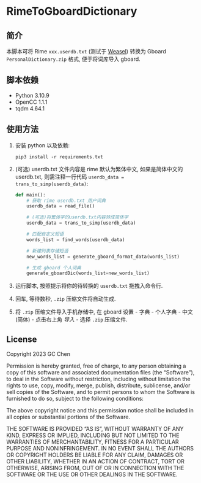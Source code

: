 # RimeToGboardDictionary

## 简介

本脚本可将 Rime `xxx.userdb.txt` (测试于 [Weasel](https://github.com/rime/weasel)) 转换为 Gboard `PersonalDictionary.zip` 格式, 便于将词库导入 gboard.

## 脚本依赖

- Python 3.10.9
- OpenCC 1.1.1
- tqdm 4.64.1

## 使用方法

1. 安装 python 以及依赖:

    ```shell
    pip3 install -r requirements.txt
    ```

2. (可选) userdb.txt 文件内容是 rime 默认为繁体中文, 如果是简体中文的 userdb.txt, 则需注释一行代码 `userdb_data = trans_to_simp(userdb_data)`:

    ```python
    def main():
        # 获取 rime userdb.txt 用户词典
        userdb_data = read_file()

        # (可选)将繁体字的userdb.txt内容转成简体字
        userdb_data = trans_to_simp(userdb_data)

        # 匹配自定义短语
        words_list = find_words(userdb_data)

        # 新建列表存储短语
        new_words_list = generate_gboard_format_data(words_list)

        # 生成 gboard 个人词典
        generate_gboardDic(words_list=new_words_list)
    ```

3. 运行脚本, 按照提示将你的待转换的 `userdb.txt` 拖拽入命令行.

4. 回车, 等待数秒, `.zip` 压缩文件将自动生成.

5. 将 `.zip` 压缩文件导入手机存储中, 在 gboard 设置 - 字典 - 个人字典 - 中文 (简体) - 点击右上角 *导入* - 选择 `.zip` 压缩文件.

## License

Copyright 2023 GC Chen

Permission is hereby granted, free of charge, to any person obtaining a copy of this software and associated documentation files (the “Software”), to deal in the Software without restriction, including without limitation the rights to use, copy, modify, merge, publish, distribute, sublicense, and/or sell copies of the Software, and to permit persons to whom the Software is furnished to do so, subject to the following conditions:

The above copyright notice and this permission notice shall be included in all copies or substantial portions of the Software.

THE SOFTWARE IS PROVIDED “AS IS”, WITHOUT WARRANTY OF ANY KIND, EXPRESS OR IMPLIED, INCLUDING BUT NOT LIMITED TO THE WARRANTIES OF MERCHANTABILITY, FITNESS FOR A PARTICULAR PURPOSE AND NONINFRINGEMENT. IN NO EVENT SHALL THE AUTHORS OR COPYRIGHT HOLDERS BE LIABLE FOR ANY CLAIM, DAMAGES OR OTHER LIABILITY, WHETHER IN AN ACTION OF CONTRACT, TORT OR OTHERWISE, ARISING FROM, OUT OF OR IN CONNECTION WITH THE SOFTWARE OR THE USE OR OTHER DEALINGS IN THE SOFTWARE.